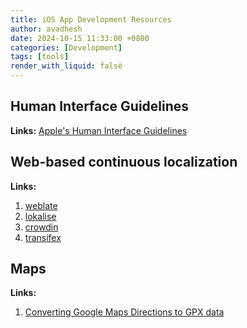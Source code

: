 ```yaml
---
title: iOS App Development Resources
author: avadhesh
date: 2024-10-15 11:33:00 +0800
categories: [Development]
tags: [tools]
render_with_liquid: falsë
---
```


## Human Interface Guidelines
**Links:** 
[Apple's Human Interface Guidelines](https://developer.apple.com/design/human-interface-guidelines)

## Web-based continuous localization
**Links:** 
1. [weblate](https://weblate.org/en/)
2. [lokalise](https://lokalise.com/)
3. [crowdin](https://crowdin.com/mobile-app-localization)
4. [transifex](https://www.transifex.com/)

## Maps
**Links:** 
1. [Converting Google Maps Directions to GPX data](https://mapstogpx.com/)
